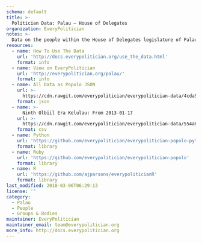 ```yaml
---
schema: default
title: >-
  Politician Data: Palau — House of Delegates
organization: EveryPolitician
notes: >-
  Data on the people within the House of Delegates legislature of Palau.
resources:
  - name: How To Use The Data
    url: 'http://docs.everypolitician.org/use_the_data.html'
    format: info
  - name: View on EveryPolitician
    url: 'http://everypolitician.org/palau/'
    format: info
  - name: All Data as Popolo JSON
    url: >-
      https://cdn.rawgit.com/everypolitician/everypolitician-data/4cda5b21ca103019c3408ad121efe45172fae4c1/data/Palau/House_of_Delegates/ep-popolo-v1.0.json
    format: json
  - name: >-
      Ninth Olbiil Era Kelulau: From 2013-01-17
    url: >-
      https://cdn.rawgit.com/everypolitician/everypolitician-data/554a6cb306153130ac5558e4c015471d63e57cb7/data/Palau/House_of_Delegates/term-2012.csv
    format: csv
  - name: Python
    url: 'https://github.com/everypolitician/everypolitician-popolo-python'
    format: library
  - name: Ruby
    url: 'https://github.com/everypolitician/everypolitician-popolo'
    format: library
  - name: R
    url: 'https://github.com/ajparsons/everypoliticianR'
    format: library
last_modified: 2018-03-06T06:29:13
license: ''
category:
  - Palau
  - People
  - Groups & Bodies
maintainer: EveryPolitician
maintainer_email: team@everypolitician.org
more_info: http://docs.everypolitician.org
---
```

